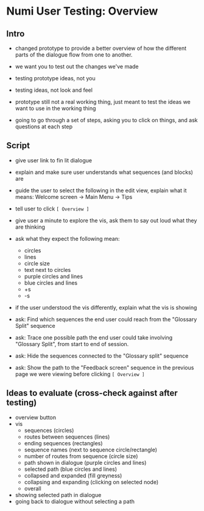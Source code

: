 Numi User Testing: Overview
===========================

Intro
-----
  - changed prototype to provide a better overview of how the different parts of the dialogue flow from one to another.

  - we want you to test out the changes we've made

  - testing prototype ideas, not you

  - testing ideas, not look and feel

  - prototype still not a real working thing, just meant to test the ideas we want to use in the working thing

  - going to go through a set of steps, asking you to click on things, and ask questions at each step


Script
------
- give user link to fin lit dialogue

- explain and make sure user understands what sequences (and blocks) are

- guide the user to select the following in the edit view, explain what it means:
Welcome screen -> Main Menu -> Tips

- tell user to click `[ Overview ]`

- give user a minute to explore the vis, ask them to say out loud what they are thinking

- ask what they expect the following mean:
  - circles
  - lines
  - circle size
  - text next to circles
  - purple circles and lines
  - blue circles and lines
  - +s
  - -s

- if the user understood the vis differently, explain what the vis is showing

- ask:
Find which sequences the end user could reach from the "Glossary Split" sequence

- ask:
Trace one possible path the end user could take involving "Glossary Split", from start to end of session.

- ask:
Hide the sequences connected to the "Glossary split" sequence

- ask:
Show the path to the "Feedback screen" sequence in the previous page we were viewing before clicking `[ Overview ]`


Ideas to evaluate (cross-check against after testing)
-----------------------------------------------------
- overview button
- vis
  - sequences (circles)
  - routes between sequences (lines)
  - ending sequences (rectangles)
  - sequence names (next to sequence circle/rectangle)
  - number of routes from sequence (circle size)
  - path shown in dialogue (purple circles and lines)
  - selected path (blue circles and lines)
  - collapsed and expanded (fill greyness)
  - collapsing and expanding (clicking on selected node)
  - overall
- showing selected path in dialogue
- going back to dialogue without selecting a path
